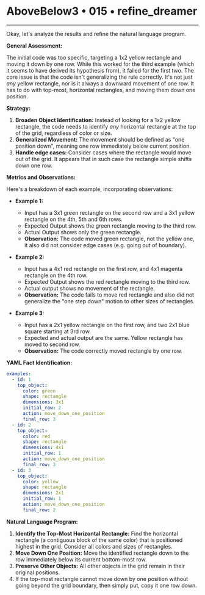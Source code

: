 # AboveBelow3 • 015 • refine_dreamer

---
Okay, let's analyze the results and refine the natural language program.

**General Assessment:**

The initial code was too specific, targeting a 1x2 yellow rectangle and moving it down by one row. While this worked for the third example (which it seems to have derived its hypothesis from), it failed for the first two. The core issue is that the code isn't generalizing the rule correctly. It's not just *any* yellow rectangle, nor is it always a downward movement of one row.  It has to do with top-most, horizontal rectangles, and moving them down one position.

**Strategy:**

1.  **Broaden Object Identification:** Instead of looking for a 1x2 yellow rectangle, the code needs to identify *any* horizontal rectangle at the top of the grid, regardless of color or size.
2.  **Generalized Movement:** The movement should be defined as "one position down", meaning one row immediately below current position.
3. **Handle edge cases:** Consider cases where the rectangle would move out of the grid. It appears that in such case the rectangle simple shifts down one row.

**Metrics and Observations:**

Here's a breakdown of each example, incorporating observations:

*   **Example 1:**
    *   Input has a 3x1 green rectangle on the second row and a 3x1 yellow rectangle on the 4th, 5th and 6th rows.
    *   Expected Output shows the green rectangle moving to the third row.
    *   Actual Output shows only the green rectangle.
    *   **Observation:** The code moved green rectangle, not the yellow one, it also did not consider edge cases (e.g. going out of boundary).

*   **Example 2:**
    *   Input has a 4x1 red rectangle on the first row, and 4x1 magenta rectangle on the 4th row.
    *   Expected Output shows the red rectangle moving to the third row.
    *   Actual output shows no movement of the rectangle.
    *   **Observation:** The code fails to move red rectangle and also did not generalize the "one step down" motion to other sizes of rectangles.

*   **Example 3:**
    *  Input has a 2x1 yellow rectangle on the first row, and two 2x1 blue square starting at 3rd row.
    *  Expected and actual output are the same. Yellow rectangle has moved to second row.
    *  **Observation:** The code correctly moved rectangle by one row.

**YAML Fact Identification:**

```yaml
examples:
  - id: 1
    top_object:
      color: green
      shape: rectangle
      dimensions: 3x1
      initial_row: 2
      action: move_down_one_position
      final_row: 3
  - id: 2
    top_object:
      color: red
      shape: rectangle
      dimensions: 4x1
      initial_row: 1
      action: move_down_one_position
      final_row: 3
  - id: 3
    top_object:
      color: yellow
      shape: rectangle
      dimensions: 2x1
      initial_row: 1
      action: move_down_one_position
      final_row: 2
```

**Natural Language Program:**

1.  **Identify the Top-Most Horizontal Rectangle:** Find the horizontal rectangle (a contiguous block of the same color) that is positioned highest in the grid. Consider all colors and sizes of rectangles.
2.  **Move Down One Position:** Move the identified rectangle down to the row immediately below its current bottom-most row.
3.  **Preserve Other Objects:** All other objects in the grid remain in their original positions.
4. If the top-most rectangle cannot move down by one position without going beyond the grid boundary, then simply put, copy it one row down.


